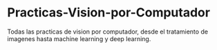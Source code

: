 # Practicas-Vision-por-Computador
Todas las practicas de vision por computador, desde el tratamiento de imagenes hasta machine learning y deep learning.
